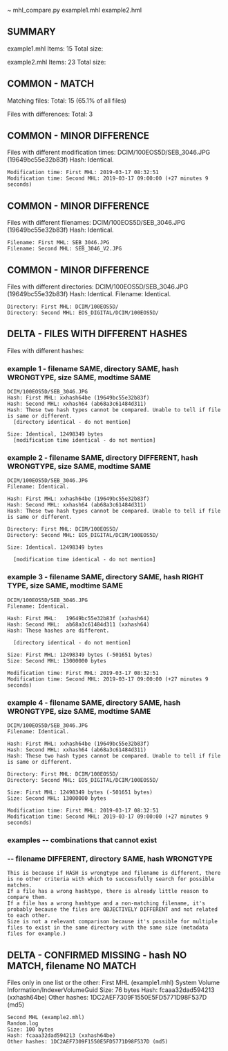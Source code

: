 ~ mhl_compare.py example1.mhl example2.hml
## SUMMARY
example1.mhl
  Items: 15
  Total size:

example2.mhl
  Items: 23
  Total size:

## COMMON - MATCH
Matching files:
  Total: 15 (65.1% of all files)

Files with differences:
  Total: 3


## COMMON - MINOR DIFFERENCE
  Files with different modification times:
    DCIM/100EOS5D/SEB_3046.JPG (19649bc55e32b83f)
    Hash: Identical.

    Modification time: First MHL: 2019-03-17 08:32:51
    Modification time: Second MHL: 2019-03-17 09:00:00 (+27 minutes 9 seconds)

## COMMON - MINOR DIFFERENCE
  Files with different filenames:
    DCIM/100EOS5D/SEB_3046.JPG (19649bc55e32b83f)
    Hash: Identical.

    Filename: First MHL: SEB_3046.JPG
    Filename: Second MHL: SEB_3046_V2.JPG


## COMMON - MINOR DIFFERENCE
  Files with different directories:
    DCIM/100EOS5D/SEB_3046.JPG (19649bc55e32b83f)
    Hash: Identical.
    Filename: Identical.

    Directory: First MHL: DCIM/100EOS5D/
    Directory: Second MHL: EOS_DIGITAL/DCIM/100EOS5D/

## DELTA - FILES WITH DIFFERENT HASHES
  Files with different hashes:
### example 1 - filename SAME, directory SAME, hash WRONGTYPE, size SAME, modtime SAME
    DCIM/100EOS5D/SEB_3046.JPG
    Hash: First MHL: xxhash64be (19649bc55e32b83f)
    Hash: Second MHL: xxhash64 (ab68a3c61484d311)
    Hash: These two hash types cannot be compared. Unable to tell if file is same or different.
      [directory identical - do not mention]

    Size: Identical, 12498349 bytes
      [modification time identical - do not mention]

### example 2 - filename SAME, directory DIFFERENT, hash WRONGTYPE, size SAME, modtime SAME
    DCIM/100EOS5D/SEB_3046.JPG
    Filename: Identical.

    Hash: First MHL: xxhash64be (19649bc55e32b83f)
    Hash: Second MHL: xxhash64 (ab68a3c61484d311)
    Hash: These two hash types cannot be compared. Unable to tell if file is same or different.

    Directory: First MHL: DCIM/100EOS5D/
    Directory: Second MHL: EOS_DIGITAL/DCIM/100EOS5D/

    Size: Identical. 12498349 bytes

      [modification time identical - do not mention]

### example 3 - filename SAME, directory SAME, hash RIGHT TYPE, size SAME, modtime SAME
    DCIM/100EOS5D/SEB_3046.JPG
    Filename: Identical.

    Hash: First MHL:   19649bc55e32b83f (xxhash64)
    Hash: Second MHL:  ab68a3c61484d311 (xxhash64)
    Hash: These hashes are different.

      [directory identical - do not mention]

    Size: First MHL: 12498349 bytes (-501651 bytes)
    Size: Second MHL: 13000000 bytes

    Modification time: First MHL: 2019-03-17 08:32:51
    Modification time: Second MHL: 2019-03-17 09:00:00 (+27 minutes 9 seconds)

### example 4 - filename SAME, directory SAME, hash WRONGTYPE, size SAME, modtime SAME
    DCIM/100EOS5D/SEB_3046.JPG
    Filename: Identical.

    Hash: First MHL: xxhash64be (19649bc55e32b83f)
    Hash: Second MHL: xxhash64 (ab68a3c61484d311)
    Hash: These two hash types cannot be compared. Unable to tell if file is same or different.

    Directory: First MHL: DCIM/100EOS5D/
    Directory: Second MHL: EOS_DIGITAL/DCIM/100EOS5D/

    Size: First MHL: 12498349 bytes (-501651 bytes)
    Size: Second MHL: 13000000 bytes

    Modification time: First MHL: 2019-03-17 08:32:51
    Modification time: Second MHL: 2019-03-17 09:00:00 (+27 minutes 9 seconds)

### examples -- combinations that cannot exist
###          -- filename DIFFERENT, directory SAME, hash WRONGTYPE
    This is because if HASH is wrongtype and filename is different, there is no other criteria with which to successfully search for possible matches.
    If a file has a wrong hashtype, there is already little reason to compare them.
    If a file has a wrong hashtype and a non-matching filename, it's probably because the files are OBJECTIVELY DIFFERENT and not related to each other.
    Size is not a relevant comparison because it's possible for multiple files to exist in the same directory with the same size (metadata files for example.)

## DELTA - CONFIRMED MISSING - hash NO MATCH, filename NO MATCH
  Files only in one list or the other:
    First MHL (example1.mhl)
    System Volume Information/IndexerVolumeGuid
    Size: 76 bytes
    Hash: fcaaa32dad594213 (xxhash64be)
    Other hashes: 1DC2AEF7309F1550E5FD5771D98F537D (md5)

    Second MHL (example2.mhl)
    Random.log
    Size: 100 bytes
    Hash: fcaaa32dad594213 (xxhash64be)
    Other hashes: 1DC2AEF7309F1550E5FD5771D98F537D (md5)

